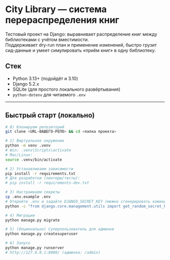 # City Library — система перераспределения книг

Тестовый проект на Django: выравнивает распределение книг между библиотеками с учётом вместимости.  
Поддерживает dry-run план и применение изменений, быстро грузит сид-данные и умеет симулировать «приём книг» в одну библиотеку.

## Стек
- Python 3.13+ (подойдёт и 3.10)
- Django 5.2.x
- SQLite (для простого локального развёртывания)
- `python-dotenv` для читаемого `.env`

---

## Быстрый старт (локально)

```bash
# 0) Клонируем репозиторий
git clone <URL-ВАШЕГО-РЕПО> && cd <папка проекта>

# 1) Виртуальное окружение
python -m venv .venv
# Win: .venv\Scripts\activate
# Mac/Linux:
source .venv/bin/activate

# 2) Устанавливаем зависимости
pip install -r requirements.txt
# Для разработки (линтеры/тесты):
# pip install -r requirements-dev.txt

# 3) Настраиваем секреты
cp .env.example .env
# Откройте .env и задайте DJANGO_SECRET_KEY (можно сгенерировать командой ниже)
python -c "from django.core.management.utils import get_random_secret_key as g; print(g())"

# 4) Миграции
python manage.py migrate

# 5) (Опционально) Суперпользователь для админки
python manage.py createsuperuser

# 6) Запуск
python manage.py runserver
# http://127.0.0.1:8000/ (админка: /admin)
